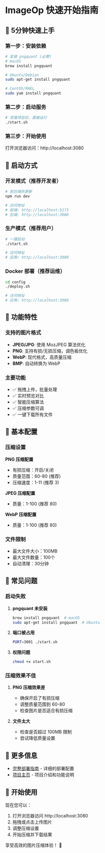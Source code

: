 # ImageOp 快速开始指南

## 🎯 5分钟快速上手

### 第一步：安装依赖

```bash
# 安装 pngquant (必需)
# macOS
brew install pngquant

# Ubuntu/Debian
sudo apt-get install pngquant

# CentOS/RHEL
sudo yum install pngquant
```

### 第二步：启动服务

```bash
# 克隆项目后，直接运行
./start.sh
```

### 第三步：开始使用

打开浏览器访问：http://localhost:3080

## 🚀 启动方式

### 开发模式（推荐开发者）

```bash
# 前后端热更新
npm run dev

# 访问地址
# 前端: http://localhost:5173
# 后端: http://localhost:3080
```

### 生产模式（推荐用户）

```bash
# 一键启动
./start.sh

# 访问地址
# 应用: http://localhost:3080
```

### Docker 部署（推荐运维）

```bash
cd config
./deploy.sh

# 访问地址
# 应用: http://localhost:3080
```

## 📱 功能特性

### 支持的图片格式
- **JPEG/JPG**: 使用 MozJPEG 算法优化
- **PNG**: 支持有损/无损压缩，调色板优化
- **WebP**: 现代格式，高质量压缩
- **BMP**: 自动转换为 WebP

### 主要功能
- ✅ 拖拽上传，批量处理
- ✅ 实时预览对比
- ✅ 智能压缩算法
- ✅ 压缩参数可调
- ✅ 一键下载所有文件

## 🔧 基本配置

### 压缩设置

**PNG 压缩配置**
- 有损压缩：开启/关闭
- 质量范围：60-80 (推荐)
- 压缩速度：1-11 (推荐 3)

**JPEG 压缩配置**
- 质量：1-100 (推荐 80)

**WebP 压缩配置**
- 质量：1-100 (推荐 80)

### 文件限制
- 最大文件大小：100MB
- 最大文件数量：100个
- 自动清理：30分钟

## 🚨 常见问题

### 启动失败

1. **pngquant 未安装**
   ```bash
   brew install pngquant  # macOS
   sudo apt-get install pngquant  # Ubuntu
   ```

2. **端口被占用**
   ```bash
   PORT=3001 ./start.sh
   ```

3. **权限问题**
   ```bash
   chmod +x start.sh
   ```

### 压缩效果不佳

1. **PNG 压缩效果差**
   - 确保开启了有损压缩
   - 调整质量范围到 60-80
   - 检查图片是否适合有损压缩

2. **文件太大**
   - 检查是否超过 100MB 限制
   - 尝试降低质量设置

## 📖 更多信息

- [完整部署指南](DEPLOYMENT.md) - 详细的部署配置
- [项目主页](../README.md) - 项目介绍和功能说明

## 🎉 开始使用

现在您可以：
1. 打开浏览器访问 http://localhost:3080
2. 拖拽或点击上传图片
3. 调整压缩设置
4. 开始压缩并下载结果

享受高效的图片压缩体验！ 🚀